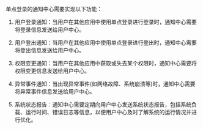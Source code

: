 单点登录的通知中心需要实现以下功能：

1. 用户登录通知：当用户在其他应用中使用单点登录进行登录时，通知中心需要将登录信息发送给用户中心。

2. 用户登出通知：当用户在其他应用中使用单点登录进行登出时，通知中心需要将登出信息发送给用户中心。

3. 权限变更通知：当用户在其他应用中获取或失去某个权限时，通知中心需要将权限变更信息发送给用户中心。

4. 异常事件通知：当出现异常事件(如网络故障、系统崩溃等)时，通知中心需要将异常事件信息发送给用户中心。

5. 系统状态报告：通知中心需要定期向用户中心发送系统状态报告，包括系统负载、运行时间、错误日志等信息，以便用户中心及时了解系统的运行情况并进行优化。